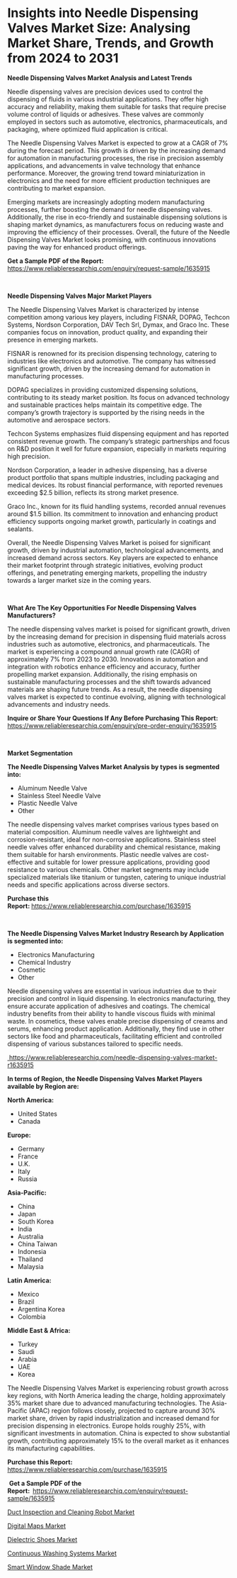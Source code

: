 <p><h1>Insights into Needle Dispensing Valves Market Size: Analysing Market Share, Trends, and Growth from 2024 to 2031</h1></p><p><strong>Needle Dispensing Valves Market Analysis and Latest Trends</strong></p>
<p><p>Needle dispensing valves are precision devices used to control the dispensing of fluids in various industrial applications. They offer high accuracy and reliability, making them suitable for tasks that require precise volume control of liquids or adhesives. These valves are commonly employed in sectors such as automotive, electronics, pharmaceuticals, and packaging, where optimized fluid application is critical.</p><p>The Needle Dispensing Valves Market is expected to grow at a CAGR of 7% during the forecast period. This growth is driven by the increasing demand for automation in manufacturing processes, the rise in precision assembly applications, and advancements in valve technology that enhance performance. Moreover, the growing trend toward miniaturization in electronics and the need for more efficient production techniques are contributing to market expansion. </p><p>Emerging markets are increasingly adopting modern manufacturing processes, further boosting the demand for needle dispensing valves. Additionally, the rise in eco-friendly and sustainable dispensing solutions is shaping market dynamics, as manufacturers focus on reducing waste and improving the efficiency of their processes. Overall, the future of the Needle Dispensing Valves Market looks promising, with continuous innovations paving the way for enhanced product offerings.</p></p>
<p><strong>Get a Sample PDF of the Report:&nbsp;</strong> <a href="https://www.reliableresearchiq.com/enquiry/request-sample/1635915">https://www.reliableresearchiq.com/enquiry/request-sample/1635915</a></p>
<p>&nbsp;</p>
<p><strong>Needle Dispensing Valves Major Market Players</strong></p>
<p><p>The Needle Dispensing Valves Market is characterized by intense competition among various key players, including FISNAR, DOPAG, Techcon Systems, Nordson Corporation, DAV Tech Srl, Dymax, and Graco Inc. These companies focus on innovation, product quality, and expanding their presence in emerging markets.</p><p>FISNAR is renowned for its precision dispensing technology, catering to industries like electronics and automotive. The company has witnessed significant growth, driven by the increasing demand for automation in manufacturing processes.</p><p>DOPAG specializes in providing customized dispensing solutions, contributing to its steady market position. Its focus on advanced technology and sustainable practices helps maintain its competitive edge. The company’s growth trajectory is supported by the rising needs in the automotive and aerospace sectors.</p><p>Techcon Systems emphasizes fluid dispensing equipment and has reported consistent revenue growth. The company’s strategic partnerships and focus on R&D position it well for future expansion, especially in markets requiring high precision.</p><p>Nordson Corporation, a leader in adhesive dispensing, has a diverse product portfolio that spans multiple industries, including packaging and medical devices. Its robust financial performance, with reported revenues exceeding $2.5 billion, reflects its strong market presence.</p><p>Graco Inc., known for its fluid handling systems, recorded annual revenues around $1.5 billion. Its commitment to innovation and enhancing product efficiency supports ongoing market growth, particularly in coatings and sealants.</p><p>Overall, the Needle Dispensing Valves Market is poised for significant growth, driven by industrial automation, technological advancements, and increased demand across sectors. Key players are expected to enhance their market footprint through strategic initiatives, evolving product offerings, and penetrating emerging markets, propelling the industry towards a larger market size in the coming years.</p></p>
<p>&nbsp;</p>
<p><strong>What Are The Key Opportunities For Needle Dispensing Valves Manufacturers?</strong></p>
<p><p>The needle dispensing valves market is poised for significant growth, driven by the increasing demand for precision in dispensing fluid materials across industries such as automotive, electronics, and pharmaceuticals. The market is experiencing a compound annual growth rate (CAGR) of approximately 7% from 2023 to 2030. Innovations in automation and integration with robotics enhance efficiency and accuracy, further propelling market expansion. Additionally, the rising emphasis on sustainable manufacturing processes and the shift towards advanced materials are shaping future trends. As a result, the needle dispensing valves market is expected to continue evolving, aligning with technological advancements and industry needs.</p></p>
<p><strong>Inquire or Share Your Questions If Any Before Purchasing This Report:</strong> <a href="https://www.reliableresearchiq.com/enquiry/pre-order-enquiry/1635915">https://www.reliableresearchiq.com/enquiry/pre-order-enquiry/1635915</a></p>
<p>&nbsp;</p>
<p><strong>Market Segmentation</strong></p>
<p><strong>The Needle Dispensing Valves Market Analysis by types is segmented into:</strong></p>
<p><ul><li>Aluminum Needle Valve</li><li>Stainless Steel Needle Valve</li><li>Plastic Needle Valve</li><li>Other</li></ul></p>
<p><p>The needle dispensing valves market comprises various types based on material composition. Aluminum needle valves are lightweight and corrosion-resistant, ideal for non-corrosive applications. Stainless steel needle valves offer enhanced durability and chemical resistance, making them suitable for harsh environments. Plastic needle valves are cost-effective and suitable for lower pressure applications, providing good resistance to various chemicals. Other market segments may include specialized materials like titanium or tungsten, catering to unique industrial needs and specific applications across diverse sectors.</p></p>
<p><strong>Purchase this Report:&nbsp;</strong><a href="https://www.reliableresearchiq.com/purchase/1635915">https://www.reliableresearchiq.com/purchase/1635915</a></p>
<p>&nbsp;</p>
<p><strong>The Needle Dispensing Valves Market Industry Research by Application is segmented into:</strong></p>
<p><ul><li>Electronics Manufacturing</li><li>Chemical Industry</li><li>Cosmetic</li><li>Other</li></ul></p>
<p><p>Needle dispensing valves are essential in various industries due to their precision and control in liquid dispensing. In electronics manufacturing, they ensure accurate application of adhesives and coatings. The chemical industry benefits from their ability to handle viscous fluids with minimal waste. In cosmetics, these valves enable precise dispensing of creams and serums, enhancing product application. Additionally, they find use in other sectors like food and pharmaceuticals, facilitating efficient and controlled dispensing of various substances tailored to specific needs.</p></p>
<p><a href="https://www.reliableresearchiq.com/needle-dispensing-valves-market-r1635915">&nbsp;https://www.reliableresearchiq.com/needle-dispensing-valves-market-r1635915</a></p>
<p><strong>In terms of Region, the Needle Dispensing Valves Market Players available by Region are:</strong></p>
<p>
    <p> <strong> North America: </strong>
        <ul>
            <li>United States</li>
            <li>Canada</li>
        </ul>
        </p> 
    <p> <strong> Europe: </strong>
        <ul>
            <li>Germany</li>
            <li>France</li>
            <li>U.K.</li>
            <li>Italy</li>
            <li>Russia</li>
        </ul>
        </p> 
    <p> <strong> Asia-Pacific: </strong>
        <ul>
            <li>China</li>
            <li>Japan</li>
            <li>South Korea</li>
            <li>India</li>
            <li>Australia</li>
            <li>China Taiwan</li>
            <li>Indonesia</li>
            <li>Thailand</li>
            <li>Malaysia</li>
        </ul>
        </p> 
    <p> <strong> Latin America: </strong>
        <ul>
            <li>Mexico</li>
            <li>Brazil</li>
            <li>Argentina Korea</li>
            <li>Colombia</li>
        </ul>
        </p> 
    <p> <strong> Middle East & Africa: </strong>
        <ul>
            <li>Turkey</li>
            <li>Saudi</li>
            <li>Arabia</li>
            <li>UAE</li>
            <li>Korea</li>
        </ul>
    </p>
    </p>
<p><p>The Needle Dispensing Valves Market is experiencing robust growth across key regions, with North America leading the charge, holding approximately 35% market share due to advanced manufacturing technologies. The Asia-Pacific (APAC) region follows closely, projected to capture around 30% market share, driven by rapid industrialization and increased demand for precision dispensing in electronics. Europe holds roughly 25%, with significant investments in automation. China is expected to show substantial growth, contributing approximately 15% to the overall market as it enhances its manufacturing capabilities.</p></p>
<p><strong>Purchase this Report: </strong><a href="https://www.reliableresearchiq.com/purchase/1635915">https://www.reliableresearchiq.com/purchase/1635915</a></p>
<p>&nbsp;<strong>Get a Sample PDF of the Report:&nbsp;&nbsp;</strong><a href="https://www.reliableresearchiq.com/enquiry/request-sample/1635915">https://www.reliableresearchiq.com/enquiry/request-sample/1635915</a></p>
<p><strong></strong></p>
<p><p><a href="https://medium.com/@monserrateklfnsch/duct-inspection-and-cleaning-robot-market-a-global-and-regional-analysis-focus-on-region-9cdae50d2880?postPublishedType=repub">Duct Inspection and Cleaning Robot Market</a></p><p><a href="https://www.linkedin.com/pulse/comprehensive-analysis-global-digital-maps-market-growth-trends-eodbe">Digital Maps Market</a></p><p><a href="https://issuu.com/reportprime-2/docs/dielectric-shoes-market-size-2030.p_60825bde33691e">Dielectric Shoes Market</a></p><p><a href="https://github.com/Alanbrewer218/Market-Research-Report-List-1/blob/main/continuous-washing-systems-market.md">Continuous Washing Systems Market</a></p><p><a href="https://issuu.com/reportprime-2/docs/smart-window-shade-market-size-2030_b5c8189eb8db75">Smart Window Shade Market</a></p></p>